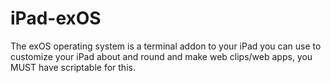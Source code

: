 # iPad-exOS
The exOS operating system is a terminal addon to your iPad you can use to customize your iPad about and round and make web clips/web apps, you MUST have scriptable for this.

